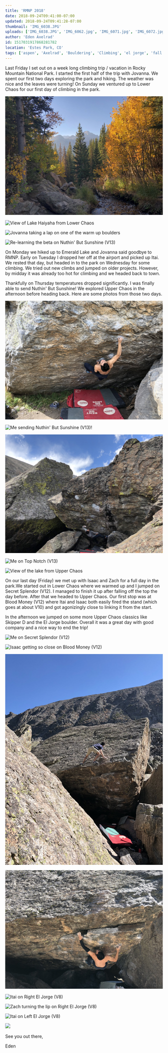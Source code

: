 ```yaml
---
title: 'RMNP 2018'
date: 2018-09-24T09:41:00-07:00
updated: 2018-09-24T09:41:28-07:00
thumbnail: 'IMG_6038.JPG'
uploads: ['IMG_6038.JPG', 'IMG_6062.jpg', 'IMG_6071.jpg', 'IMG_6072.jpg', 'IMG_6072.jpg', 'IMG_6072.jpg', 'IMG_6182.JPG', 'IMG_6218%202.JPG', 'IMG_6239.JPG', 'IMG_6241.jpg', 'IMG_6247.jpg', 'IMG_6270.jpg', '50%20AM.jpg', 'IMG_6293.JPG', 'IMG_6296.JPG', 'IMG_6300.jpg', 'IMG_6310.jpg', 'IMG_6342.jpg', 'IMG_6342.jpg', 'IMG_6342.jpg', 'IMG_6209.jpg']
author: 'Eden Axelrad'
id: 1517031917868281782
location: 'Estes Park, CO'
tags: ['aspen', 'Axelrad', 'Bouldering', 'Climbing', 'el jorge', 'fall', "nuthin' but sunshine", 'RMNP', 'secret splendor', 'skipper d']
---
```


Last Friday I set out on a week long climbing trip / vacation in Rocky Mountain National Park. I started the first half of the trip with Jovanna. We spent our first two days exploring the park and hiking. The weather was nice and the leaves were turning! On Sunday we ventured up to Lower Chaos for our first day of climbing in the park.

![View of the Aspen on the way up to Lower Chaos](uploads/IMG_6038.JPG)

![View of Lake Haiyaha from Lower Chaos](uploads/IMG_6062.jpg)

![Jovanna taking a lap on one of the warm up boulders](uploads/IMG_6071.jpg)

![Re-learning the beta on Nuthin' But Sunshine (V13)](uploads/IMG_6072.jpg)

On Monday we hiked up to Emerald Lake and Jovanna said goodbye to RMNP. Early on Tuesday I dropped her off at the airport and picked up Itai. We rested that day, but headed in to the park on Wednesday for some climbing. We tried out new climbs and jumped on older projects. However, by midday it was already too hot for climbing and we headed back to town.

Thankfully on Thursday temperatures dropped significantly. I was finally able to send Nuthin' But Sunshine! We explored Upper Chaos in the afternoon before heading back. Here are some photos from those two days.

![Itai working European Human Being (V12)](uploads/IMG_6182.JPG)

![Me sending Nuthin' But Sunshine (V13)!](uploads/IMG_6218%202.JPG)

![Itai on Top Notch (V13)](uploads/IMG_6239.JPG)

![Me on Top Notch (V13)](uploads/IMG_6241.jpg)

![View of the lake from Upper Chaos](uploads/IMG_6247.jpg)

On our last day (Friday) we met up with Isaac and Zach for a full day in the park.We started out in Lower Chaos where we warmed up and I jumped on Secret Splendor (V12). I managed to finish it up after falling off the top the day before. After that we headed to Upper Chaos. Our first stop was at Blood Money (V12) where Itai and Isaac both easily fired the stand (which goes at about V10) and got agonizingly close to linking it from the start.

In the afternoon we jumped on some more Upper Chaos classics like Skipper D and the El Jorge boulder. Overall it was a great day with good company and a nice way to end the trip!

![Me on Secret Splendor (V12)](uploads/IMG_6270.jpg)

![Isaac getting so close on Blood Money (V12)](uploads/Screen%20Shot%202018-09-24%20at%208.10.50%20AM.jpg)

![Zach topping out Skipper D (V8)](uploads/IMG_6293.JPG)

![Itai on the classic Skipper D (V8)](uploads/IMG_6296.JPG)

![Itai on Right El Jorge (V8)](uploads/IMG_6300.jpg)

![Zach turning the lip on Right El Jorge (V8)](uploads/IMG_6310.jpg)

![Itai on Left El Jorge (V8)](uploads/IMG_6342.jpg)

![](uploads/IMG_6209.jpg)

See you out there,

Eden
